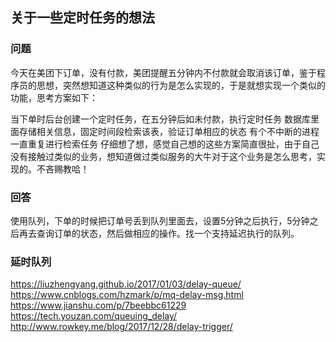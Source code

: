 ## 关于一些定时任务的想法
### 问题
今天在美团下订单，没有付款，美团提醒五分钟内不付款就会取消该订单，鉴于程序员的思想，突然想知道这种类似的行为是怎么实现的，于是就想实现一个类似的功能，思考方案如下：

当下单时后台创建一个定时任务，在五分钟后如未付款，执行定时任务
数据库里面存储相关信息，固定时间段检索该表，验证订单相应的状态
有个不中断的进程一直重复进行检索任务
仔细想了想，感觉自己想的这些方案简直很扯，由于自己没有接触过类似的业务，想知道做过类似服务的大牛对于这个业务是怎么思考，实现的。不吝赐教哈！

### 回答
使用队列，下单的时候把订单号丢到队列里面去，设置5分钟之后执行，5分钟之后再去查询订单的状态，然后做相应的操作。找一个支持延迟执行的队列。

### 延时队列
https://liuzhengyang.github.io/2017/01/03/delay-queue/
https://www.cnblogs.com/hzmark/p/mq-delay-msg.html
https://www.jianshu.com/p/7beebbc61229
https://tech.youzan.com/queuing_delay/
http://www.rowkey.me/blog/2017/12/28/delay-trigger/

